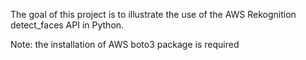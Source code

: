 The goal of this project is to illustrate the use of the AWS Rekognition detect_faces API in Python.

Note: the installation of AWS boto3 package is required
